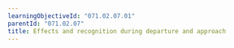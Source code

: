```yaml
---
learningObjectiveId: "071.02.07.01"
parentId: "071.02.07"
title: Effects and recognition during departure and approach
---
```

